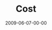 ---
layout: message
category: message
series: "Roadmap For A Revolution"
title: "Cost"
date: 2009-06-07-00-00
message_id: 566
audio: "http://s3.amazonaws.com/crossroads-media/messages/audio/Roadmap4.mp3"
audio-duration: "36:51"
notes-description: ""
notes: "http://s3.amazonaws.com/crossroads-media/documents/SN_06_06-07_09.pdf"
notes-title: "Cost (Study Notes)"
program: "http://s3.amazonaws.com/crossroads-media/documents/0606_07Program.pdf"
description: "Brian Tome discusses the story of Stephen from the book of Acts and how every revolution involves cost."
video: "http://s3.amazonaws.com/crossroads-media/messages/video/Roadmap4.mp4"
video-duration: "36:51"
video-image: "http://s3.amazonaws.com/crossroads-media/images/Roadmap4-still.jpg"
tag: 
 - stephen
 - acts
 - early-church
 - tome
 - revolution
 - cost
explicit: false
---
